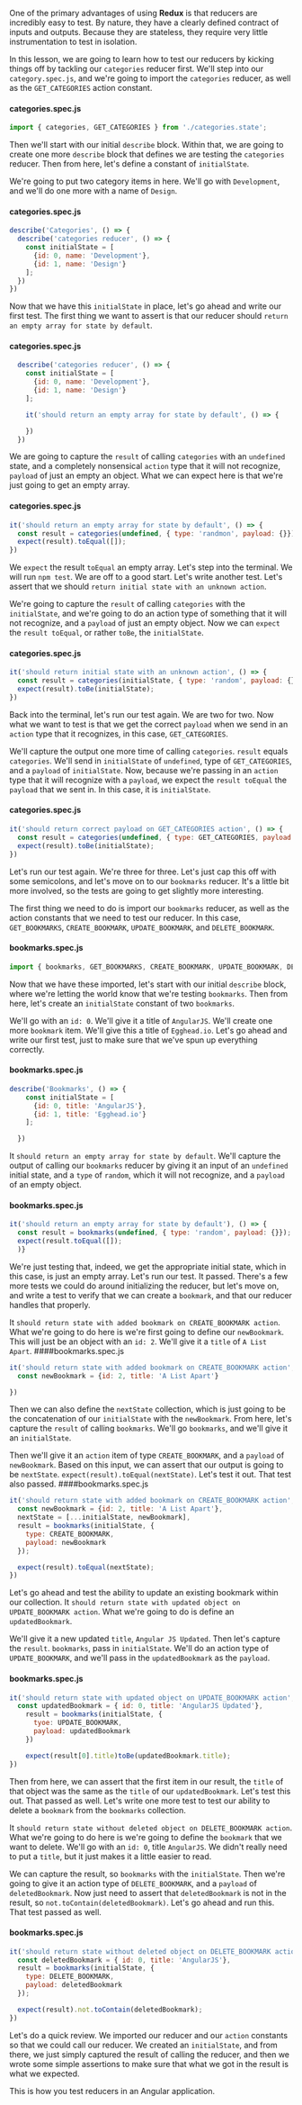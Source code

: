 One of the primary advantages of using **Redux** is that reducers are incredibly easy to test. By nature, they have a clearly defined contract of inputs and outputs. Because they are stateless, they require very little instrumentation to test in isolation.

In this lesson, we are going to learn how to test our reducers by kicking things off by tackling our `categories` reducer first. We'll step into our `category.spec.js`, and we're going to import the `categories` reducer, as well as the `GET_CATEGORIES` action constant.
#### categories.spec.js
``` javascript
import { categories, GET_CATEGORIES } from './categories.state';
```
Then we'll start with our initial `describe` block. Within that, we are going to create one more `describe` block that defines we are testing the `categories` reducer. Then from here, let's define a constant of `initialState`.

We're going to put two category items in here. We'll go with `Development`, and we'll do one more with a name of `Design`. 
#### categories.spec.js
``` javascript
describe('Categories', () => {
  describe('categories reducer', () => {
    const initialState = [
      {id: 0, name: 'Development'},
      {id: 1, name: 'Design'}
    ];
  })
})
```
Now that we have this `initialState` in place, let's go ahead and write our first test. The first thing we want to assert is that our reducer should `return an empty array for state by default`.
#### categories.spec.js
``` javascript
  describe('categories reducer', () => {
    const initialState = [
      {id: 0, name: 'Development'},
      {id: 1, name: 'Design'}
    ];

    it('should return an empty array for state by default', () => {

    })
  })
```
We are going to capture the `result` of calling `categories` with an `undefined` state, and a completely nonsensical `action` type that it will not recognize, `payload` of just an empty an object. What we can expect here is that we're just going to get an empty array.
#### categories.spec.js
``` javascript
it('should return an empty array for state by default', () => {
  const result = categories(undefined, { type: 'randmon', payload: {}});
  expect(result).toEqual([]);
})
```
We `expect` the result `toEqual` an empty array. Let's step into the terminal. We will run `npm test`. We are off to a good start. Let's write another test. Let's assert that we should `return initial state with an unknown action`.

We're going to capture the `result` of calling `categories` with the `initialState`, and we're going to do an action type of something that it will not recognize, and a `payload` of just an empty object. Now we can `expect` the `result toEqual`, or rather `toBe`, the `initialState`.
#### categories.spec.js
``` javascript
it('should return initial state with an unknown action', () => {
  const result = categories(initialState, { type: 'random', payload: {}});
  expect(result).toBe(initialState);
})
```
Back into the terminal, let's run our test again. We are two for two. Now what we want to test is that we get the correct `payload` when we send in an `action` type that it recognizes, in this case, `GET_CATEGORIES`.

We'll capture the output one more time of calling `categories`. `result` equals `categories`. We'll send in `initialState` of `undefined`, type of `GET_CATEGORIES`, and a `payload` of `initialState`. Now, because we're passing in an `action` type that it will recognize with a `payload`, we expect the `result toEqual` the `payload` that we sent in. In this case, it is `initialState`.
#### categories.spec.js
``` javascript
it('should return correct payload on GET_CATEGORIES action', () => {
  const result = categories(undefined, { type: GET_CATEGORIES, payload: initialState});
  expect(result).toBe(initialState);
})
```
Let's run our test again. We're three for three. Let's just cap this off with some semicolons, and let's move on to our `bookmarks` reducer. It's a little bit more involved, so the tests are going to get slightly more interesting.

The first thing we need to do is import our `bookmarks` reducer, as well as the action constants that we need to test our reducer. In this case, `GET_BOOKMARKS`, `CREATE_BOOKMARK`, `UPDATE_BOOKMARK`, and `DELETE_BOOKMARK`.
#### bookmarks.spec.js
``` javascript
import { bookmarks, GET_BOOKMARKS, CREATE_BOOKMARK, UPDATE_BOOKMARK, DELETE_BOOKMARK } from './bookmarks.state';
```
Now that we have these imported, let's start with our initial `describe` block, where we're letting the world know that we're testing `bookmarks`. Then from here, let's create an `initialState` constant of two `bookmarks`.

We'll go with an `id: 0`. We'll give it a title of `AngularJS`. We'll create one more `bookmark` item. We'll give this a title of `Egghead.io`. Let's go ahead and write our first test, just to make sure that we've spun up everything correctly.
#### bookmarks.spec.js
``` javascript
describe('Bookmarks', () => {
    const initialState = [
      {id: 0, title: 'AngularJS'},
      {id: 1, title: 'Egghead.io'}
    ];

  })
```
It `should return an empty array for state by default`. We'll capture the output of calling our `bookmarks` reducer by giving it an input of an `undefined` initial state, and a `type` of `random`, which it will not recognize, and a `payload` of an empty object.
#### bookmarks.spec.js
``` javascript
it('should return an empty array for state by default'), () => {
  const result = bookmarks(undefined, { type: 'random', payload: {}});
  expect(result.toEqual([]);
  )}
```
We're just testing that, indeed, we get the appropriate initial state, which in this case, is just an empty array. Let's run our test. It passed. There's a few more tests we could do around initializing the reducer, but let's move on, and write a test to verify that we can create a `bookmark`, and that our reducer handles that properly.

It `should return state with added bookmark on CREATE_BOOKMARK action`. What we're going to do here is we're first going to define our `newBookmark`. This will just be an object with an `id: 2`. We'll give it a `title` of `A List Apart`.
####bookmarks.spec.js
``` javascript
it('should return state with added bookmark on CREATE_BOOKMARK action', () => {
  const newBookmark = {id: 2, title: 'A List Apart'}

})
```
Then we can also define the `nextState` collection, which is just going to be the concatenation of our `initialState` with the `newBookmark`. From here, let's capture the `result` of calling `bookmarks`. We'll go `bookmarks`, and we'll give it an `initialState`.

Then we'll give it an `action` item of type `CREATE_BOOKMARK`, and a `payload` of `newBookmark`. Based on this input, we can assert that our output is going to be `nextState`. `expect(result).toEqual(nextState)`. Let's test it out. That test also passed.
####bookmarks.spec.js
``` javascript
it('should return state with added bookmark on CREATE_BOOKMARK action', () => {
  const newBookmark = {id: 2, title: 'A List Apart'},
  nextState = [...initialState, newBookmark],
  result = bookmarks(initialState, {
    type: CREATE_BOOKMARK,
    payload: newBookmark
  });

  expect(result).toEqual(nextState);
})
```
Let's go ahead and test the ability to update an existing bookmark within our collection. It `should return state with updated object on UPDATE_BOOKMARK action`. What we're going to do is define an `updatedBookmark`.

We'll give it a new updated `title`, `Angular JS Updated`. Then let's capture the `result`. `bookmarks`, pass in `initialState`. We'll do an action type of `UPDATE_BOOKMARK`, and we'll pass in the `updatedBookmark` as the `payload`.
#### bookmarks.spec.js
``` javascript
it('should return state with updated object on UPDATE_BOOKMARK action', () => {
  const updatedBookmark = { id: 0, title: 'AngularJS Updated'},
    result = bookmarks(initialState, {
      tyoe: UPDATE_BOOKMARK,
      payload: updatedBookmark
    })

    expect(result[0].title)toBe(updatedBookmark.title);
})
```
Then from here, we can assert that the first item in our result, the `title` of that object was the same as the `title` of our `updatedBookmark`. Let's test this out. That passed as well. Let's write one more test to test our ability to delete a `bookmark` from the `bookmarks` collection.

It `should return state without deleted object on DELETE_BOOKMARK action`. What we're going to do here is we're going to define the `bookmark` that we want to delete. We'll go with an `id: 0`, title `AngularJS`. We didn't really need to put a `title`, but it just makes it a little easier to read.

We can capture the result, so `bookmarks` with the `initialState`. Then we're going to give it an action type of `DELETE_BOOKMARK`, and a `payload` of `deletedBookmark`. Now just need to assert that `deletedBookmark` is not in the result, so `not.toContain(deletedBookmark)`. Let's go ahead and run this. That test passed as well.
#### bookmarks.spec.js
``` javascript
it('should return state without deleted object on DELETE_BOOKMARK action', () => {
  const deletedBookmark = { id: 0, title: 'AngularJS'},
  result = bookmarks(initialState, {
    type: DELETE_BOOKMARK,
    payload: deletedBookmark
  });

  expect(result).not.toContain(deletedBookmark);
})
```
Let's do a quick review. We imported our reducer and our `action` constants so that we could call our reducer. We created an `initialState`, and from there, we just simply captured the result of calling the reducer, and then we wrote some simple assertions to make sure that what we got in the result is what we expected.

This is how you test reducers in an Angular application.
